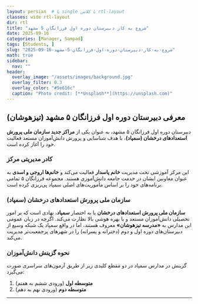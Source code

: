 ```yaml
---
layout: persian  # یا single با کلاس rtl-layout
classes: wide rtl-layout
dir: rtl
title: "شروع به کار دبیرستان دوره اول فرزانگان 5 مشهد"
date: 2025-09-16
categories: [Manager, Sampad]
tags: [Students, ]
slug: "2025-09-16-شروع-به-کار-دبیرستان-دوره-اول-فرزانگان-5-مشهد"
math: true
sidebar:
  nav: ""
header:
  overlay_image: "/assets/images/background.jpg"
  overlay_filter: 0.3
  overlay_color: "#5e616c"
  caption: "Photo credit: [**Unsplash**](https://unsplash.com)"
---
```





## معرفی دبیرستان دوره اول فرزانگان ۵ مشهد (تیزهوشان)

دبیرستان دوره اول فرزانگان ۵ مشهد، به عنوان یکی از **مراکز جدید سازمان ملی پرورش استعدادهای درخشان (سمپاد)**، با هدف شناسایی و پرورش دانش‌آموزان مستعد فعالیت خود را آغاز کرده است.

### **کادر مدیریتی مرکز**

این مرکز آموزشی تحت مدیریت **خانم پاسدار** فعالیت می‌کند و **خانم‌ها اروجی و اسدی** به عنوان معاونین ایشان در خدمت جامعه دانش‌آموزی هستند. مجموعه فرزانگان ۵ تمامی برنامه‌های خود را بر اساس مأموریت‌های اصلی سمپاد پی‌ریزی کرده است.

### **سازمان ملی پرورش استعدادهای درخشان (سمپاد)**

**سازمان ملی پرورش استعدادهای درخشان** یا به اختصار **سمپاد**، نهادی است که بر امور تحصیلی دانش‌آموزان مستعد و با بهره هوشی بالا نظارت می‌کند. اگرچه در زبان عمومی این مدارس به **«مدرسه تیزهوشان»** معروف هستند، اما در واقع سمپاد یک شبکه وسیع از دبیرستان‌های دوره اول و دوم (دخترانه و پسرانه) را در شهرهای پرجمعیت‌تر مدیریت می‌کند.

### **نحوه گزینش دانش‌آموزان**

گزینش در مدارس سمپاد در دو مقطع کلیدی زیر از طریق آزمون‌های سراسری صورت می‌گیرد:

1.  **متوسطه اول** (ورودی ششم به هفتم)
2.  **متوسطه دوم** (ورودی نهم به دهم)

---




